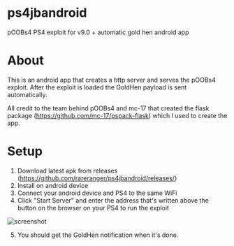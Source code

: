 # ps4jbandroid

pOOBs4 PS4 exploit for v9.0 + automatic gold hen android app

# About
This is an android app that creates a http server and serves the pOOBs4 exploit. After the exploit is loaded the GoldHen payload is sent automatically.

All credit to the team behind pOOBs4 and mc-17 that created the flask package (https://github.com/mc-17/pspack-flask) which I used to create the app.

# Setup
1. Download latest apk from releases (https://github.com/rareranger/ps4jbandroid/releases/)
2. Install on android device
3. Connect your android device and PS4 to the same WiFi
4. Click "Start Server" and enter the address that's written above the button on the browser on your PS4 to run the exploit

![screenshot](https://user-images.githubusercontent.com/75229796/149091724-8c53a655-13c4-4273-b6c2-350804fb5026.jpg)

5. You should get the GoldHen notification when it's done.
